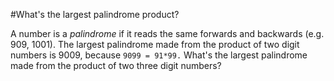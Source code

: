 #What's the largest palindrome product?

A number is a _palindrome_ if it reads the same forwards and backwards (e.g.  909, 1001).
The largest palindrome made from the product of two digit numbers is 9009, because `9099 = 91*99.`
What's the largest palindrome made from the product of two three digit numbers?

